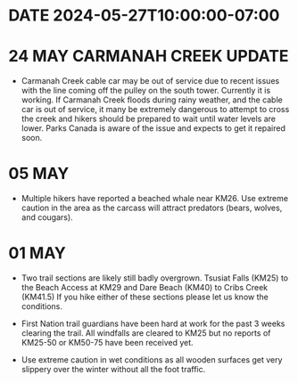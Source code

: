 # DATE 2024-05-27T10:00:00-07:00

# 24 MAY CARMANAH CREEK UPDATE
- Carmanah Creek cable car may be out of service due to recent issues with the line coming off the pulley on the south tower. Currently it is working. If Carmanah Creek floods during rainy weather, and the cable car is out of service, it many be extremely dangerous to attempt to cross the creek and hikers should be prepared to wait until water levels are lower. Parks Canada is aware of the issue and expects to get it repaired soon. 

# 05 MAY
- Multiple hikers have reported a beached whale near KM26. Use extreme caution in the area as the carcass will attract predators (bears, wolves, and cougars).

# 01 MAY
- Two trail sections are likely still badly overgrown. Tsusiat Falls (KM25) to the Beach Access at KM29 and Dare Beach (KM40) to Cribs Creek (KM41.5) If you hike either of these sections please let us know the conditions.

- First Nation trail guardians have been hard at work for the past 3 weeks clearing the trail. All windfalls are cleared to KM25 but no reports of KM25-50 or KM50-75 have been received yet.

- Use extreme caution in wet conditions as all wooden surfaces get very slippery over the winter without all the foot traffic.
